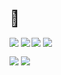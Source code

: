 # 👋

<img src="https://img.shields.io/badge/Spring-black?style=for-the-badge&logo=Spring&logoColor=#6DB33F"/> <img src="https://img.shields.io/badge/Java-red?style=for-the-badge&logo=Java&logoColor=#6DB33F"/> <img src="https://img.shields.io/badge/MySql-white?style=for-the-badge&logo=MySQL&logoColor=#4479A1"/> <img src="https://img.shields.io/badge/JavaScript-blue?style=for-the-badge&logo=JavaScript&logoColor=#F7DF1E"/> 

<img src="https://img.shields.io/badge/Notion-lightgrey?style=for-the-badge&logo=Notion&logoColor=#000000"/>
<img src="https://img.shields.io/badge/Blog-yellow?style=for-the-badge&logo=Tistory&logoColor=#000000"/>

